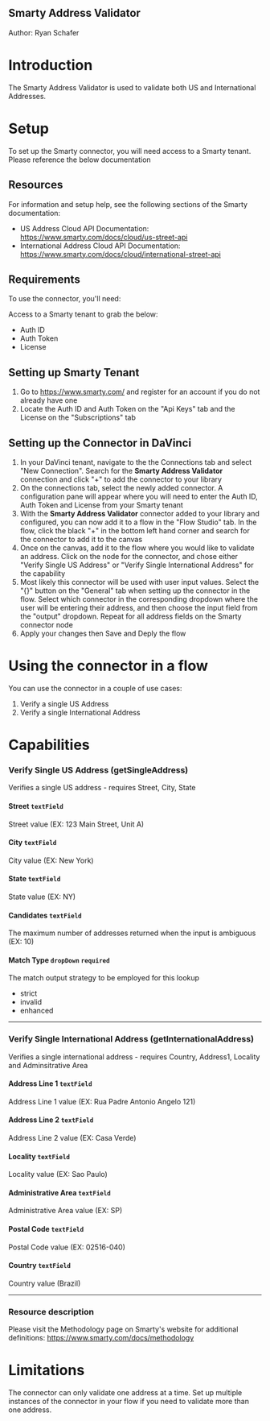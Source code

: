 ## Smarty Address Validator

Author: Ryan Schafer


# Introduction

The Smarty Address Validator is used to validate both US and International Addresses.


# Setup
To set up the Smarty connector, you will need access to a Smarty tenant. Please reference the below documentation 


## Resources

For information and setup help, see the following sections of the Smarty documentation:
- US Address Cloud API Documentation: https://www.smarty.com/docs/cloud/us-street-api
- International Address Cloud API Documentation: https://www.smarty.com/docs/cloud/international-street-api

## Requirements

To use the connector, you'll need:

Access to a Smarty tenant to grab the below:
* Auth ID
* Auth Token
* License


## Setting up Smarty Tenant

1. Go to https://www.smarty.com/ and register for an account if you do not already have one
2. Locate the Auth ID and Auth Token on the "Api Keys" tab and the License on the "Subscriptions" tab

## Setting up the Connector in DaVinci

1. In your DaVinci tenant, navigate to the the Connections tab and select "New Connection". Search for the **Smarty Address Validator** connection and click "+" to add the connector to your library
2. On the connections tab, select the newly added connector. A configuration pane will appear where you will need to enter the Auth ID, Auth Token and License from your Smarty tenant
3. With the **Smarty Address Validator** connector added to your library and configured, you can now add it to a flow in the "Flow Studio" tab. In the flow, click the black "+" in the bottom left hand corner and search for the connector to add it to the canvas
4. Once on the canvas, add it to the flow where you would like to validate an address. Click on the node for the connector, and chose either "Verify Single US Address" or "Verify Single International Address" for the capability
5. Most likely this connector will be used with user input values. Select the "{}" button on the "General" tab when setting up the connector in the flow. Select which connector in the corresponding dropdown where the user will be entering their address, and then choose the input field from the "output" dropdown. Repeat for all address fields on the Smarty connector node
6. Apply your changes then Save and Deply the flow

# Using the connector in a flow

You can use the connector in a couple of use cases:
1. Verify a single US Address
2. Verify a single International Address

# Capabilities

### Verify Single US Address (getSingleAddress)


Verifies a single US address - requires Street, City, State

#### Street `textField`


Street value (EX: 123 Main Street, Unit A)

#### City `textField`


City value (EX: New York)

#### State `textField`


State value (EX: NY)

#### Candidates `textField`


The maximum number of addresses returned when the input is ambiguous (EX: 10)

#### Match Type `dropDown` `required`


The match output strategy to be employed for this lookup


 - strict
 - invalid
 - enhanced

---

### Verify Single International Address (getInternationalAddress)


Verifies a single international address - requires Country, Address1, Locality and Adminsitrative Area

#### Address Line 1 `textField`


Address Line 1 value (EX: Rua Padre Antonio Angelo 121)

#### Address Line 2 `textField`


Address Line 2 value (EX: Casa Verde)

#### Locality `textField`


Locality value (EX: Sao Paulo)

#### Administrative Area `textField`


Administrative Area value (EX: SP)

#### Postal Code `textField`


Postal Code value (EX: 02516-040)

#### Country `textField`


Country value (Brazil)

---



### Resource description

Please visit the Methodology page on Smarty's website for additional definitions: https://www.smarty.com/docs/methodology

# Limitations

The connector can only validate one address at a time. Set up multiple instances of the connector in your flow if you need to validate more than one address.
